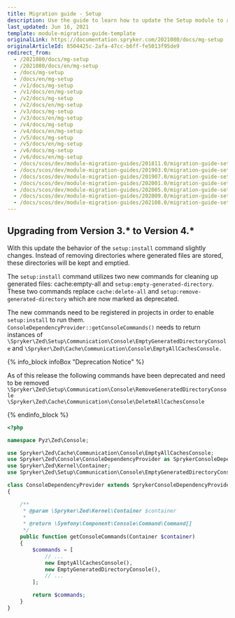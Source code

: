 ```yaml
---
title: Migration guide - Setup
description: Use the guide to learn how to update the Setup module to a newer version.
last_updated: Jun 16, 2021
template: module-migration-guide-template
originalLink: https://documentation.spryker.com/2021080/docs/mg-setup
originalArticleId: 8504425c-2afa-47cc-b6ff-fe5013f95de9
redirect_from:
  - /2021080/docs/mg-setup
  - /2021080/docs/en/mg-setup
  - /docs/mg-setup
  - /docs/en/mg-setup
  - /v1/docs/mg-setup
  - /v1/docs/en/mg-setup
  - /v2/docs/mg-setup
  - /v2/docs/en/mg-setup
  - /v3/docs/mg-setup
  - /v3/docs/en/mg-setup
  - /v4/docs/mg-setup
  - /v4/docs/en/mg-setup
  - /v5/docs/mg-setup
  - /v5/docs/en/mg-setup
  - /v6/docs/mg-setup
  - /v6/docs/en/mg-setup
  - /docs/scos/dev/module-migration-guides/201811.0/migration-guide-setup.html
  - /docs/scos/dev/module-migration-guides/201903.0/migration-guide-setup.html
  - /docs/scos/dev/module-migration-guides/201907.0/migration-guide-setup.html
  - /docs/scos/dev/module-migration-guides/202001.0/migration-guide-setup.html
  - /docs/scos/dev/module-migration-guides/202005.0/migration-guide-setup.html
  - /docs/scos/dev/module-migration-guides/202009.0/migration-guide-setup.html
  - /docs/scos/dev/module-migration-guides/202108.0/migration-guide-setup.html
---
```


## Upgrading from Version 3.* to Version 4.*

With this update the behavior of the `setup:install` command slightly changes. Instead of removing directories where generated files are stored, these directories will be kept and emptied.

The `setup:install` command utilizes two new commands for cleaning up generated files: cache:empty-all and `setup:empty-generated-directory`. These two commands replace `cache:delete-all` and `setup:remove-generated-directory` which are now marked as deprecated.

The new commands need to be registered in projects in order to enable `setup:install` to run them. `ConsoleDependencyProvider::getConsoleCommands()` needs to return instances of `\Spryker\Zed\Setup\Communication\Console\EmptyGeneratedDirectoryConsole` and `\Spryker\Zed\Cache\Communication\Console\EmptyAllCachesConsole.`

{% info_block infoBox "Deprecation Notice" %}

As of this release the following commands have been deprecated and need to be removed `\Spryker\Zed\Setup\Communication\Console\RemoveGeneratedDirectoryConsole`<br> `\Spryker\Zed\Cache\Communication\Console\DeleteAllCachesConsole`

{% endinfo_block %}

```php
<?php

namespace Pyz\Zed\Console;

use Spryker\Zed\Cache\Communication\Console\EmptyAllCachesConsole;
use Spryker\Zed\Console\ConsoleDependencyProvider as SprykerConsoleDependencyProvider;
use Spryker\Zed\Kernel\Container;
use Spryker\Zed\Setup\Communication\Console\EmptyGeneratedDirectoryConsole;

class ConsoleDependencyProvider extends SprykerConsoleDependencyProvider
{

    /**
     * @param \Spryker\Zed\Kernel\Container $container
     *
     * @return \Symfony\Component\Console\Command\Command[]
     */
    public function getConsoleCommands(Container $container)
    {
        $commands = [
            // ...
            new EmptyAllCachesConsole(),
            new EmptyGeneratedDirectoryConsole(),
            // ...
        ];

        return $commands;
    }
}
```
<!--See also:

* Checkout other Console commands
-->
